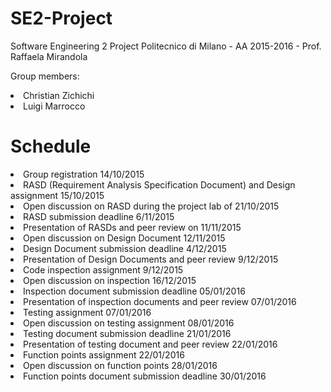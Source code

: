 # SE2-Project
Software Engineering 2 Project 
Politecnico di Milano - AA 2015-2016 - Prof. Raffaela Mirandola

Group members:
<li>Christian Zichichi</li>
<li>Luigi Marrocco</li>

# Schedule
<li>Group registration 14/10/2015</li>
<li>RASD (Requirement Analysis Specification Document) and Design assignment 15/10/2015</li>
<li>Open discussion on RASD during the project lab of 21/10/2015</li>
<li>RASD submission deadline 6/11/2015</li>
<li>Presentation of RASDs and peer review on 11/11/2015</li>
<li>Open discussion on Design Document 12/11/2015</li>
<li>Design Document submission deadline 4/12/2015</li>
<li>Presentation of Design Documents and peer review 9/12/2015</li>
<li>Code inspection assignment 9/12/2015</li>
<li>Open discussion on inspection 16/12/2015</li>
<li>Inspection document submission deadline 05/01/2016</li>
<li>Presentation of inspection documents and peer review 07/01/2016</li>
<li>Testing assignment 07/01/2016</li>
<li>Open discussion on testing assignment 08/01/2016</li>
<li>Testing document submission deadline 21/01/2016</li>
<li>Presentation of testing document and peer review 22/01/2016</li>
<li>Function points assignment 22/01/2016</li>
<li>Open discussion on function points 28/01/2016</li>
<li>Function points document submission deadline 30/01/2016</li>
